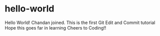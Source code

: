# hello-world
Hello World!
Chandan joined. This is the first Git Edit and Commit tutorial
Hope this goes far in learning
Cheers to Coding!!
